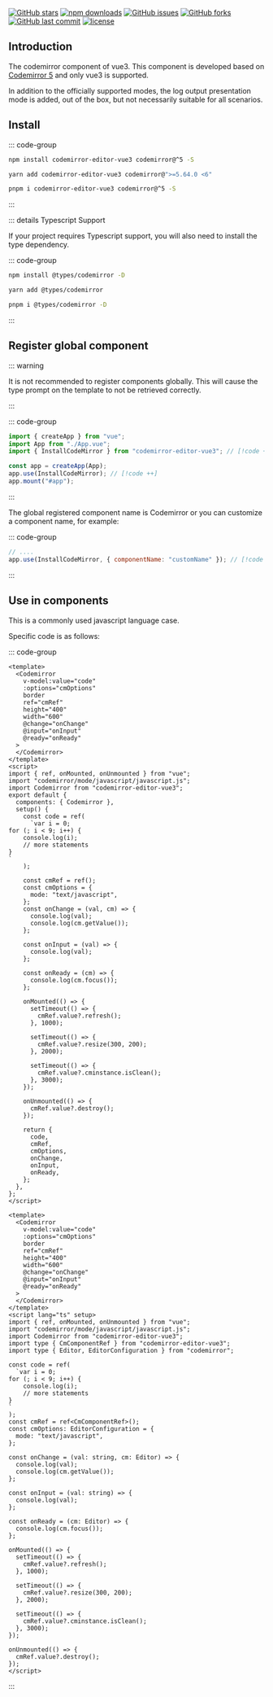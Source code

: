 [![GitHub stars](https://img.shields.io/github/stars/RennCheung/codemirror-editor-vue3)](https://github.com/RennCheung/codemirror-editor-vue3/stargazers)
[![npm downloads](https://img.shields.io/npm/dt/codemirror-editor-vue3)](https://www.npmjs.com/package/codemirror-editor-vue3)
[![GitHub issues](https://img.shields.io/github/issues/RennCheung/codemirror-editor-vue3)](https://github.com/RennCheung/codemirror-editor-vue3/issues)
[![GitHub forks](https://img.shields.io/github/forks/RennCheung/codemirror-editor-vue3)](https://github.com/RennCheung/codemirror-editor-vue3/network)
[![GitHub last commit](https://img.shields.io/github/last-commit/RennCheung/codemirror-editor-vue3)](https://github.com/RennCheung/codemirror-editor-vue3)
[![license](https://img.shields.io/github/license/RennCheung/codemirror-editor-vue3)](https://github.com/RennCheung/codemirror-editor-vue3)

## Introduction

The codemirror component of vue3. This component is developed based on [Codemirror 5](http://codemirror.net/5/) and only
vue3 is supported.

In addition to the officially supported modes, the log output presentation mode is added, out of the box, but not
necessarily suitable for all scenarios.

## Install

::: code-group

```bash [npm]
npm install codemirror-editor-vue3 codemirror@^5 -S
```

```bash [yarn]
yarn add codemirror-editor-vue3 codemirror@">=5.64.0 <6"
```

```bash [pnpm]
pnpm i codemirror-editor-vue3 codemirror@^5 -S
```

:::

::: details Typescript Support

If your project requires Typescript support, you will also need to install the type dependency.

::: code-group

```bash [npm]
npm install @types/codemirror -D
```

```bash [yarn]
yarn add @types/codemirror
```

```bash [pnpm]
pnpm i @types/codemirror -D
```

:::

## Register global component

::: warning

It is not recommended to register components globally. This will cause the type prompt on the template to not be
retrieved correctly.

:::

::: code-group

```js [main.js]
import { createApp } from "vue";
import App from "./App.vue";
import { InstallCodeMirror } from "codemirror-editor-vue3"; // [!code ++]

const app = createApp(App);
app.use(InstallCodeMirror); // [!code ++]
app.mount("#app");
```

:::

The global registered component name is Codemirror or you can customize a component name, for example:

::: code-group

```js [main.js]
// ....
app.use(InstallCodeMirror, { componentName: "customName" }); // [!code ++]
```

:::

## Use in components

This is a commonly used javascript language case.

<component v-if="dynamicComponent" :is="dynamicComponent"></component>

Specific code is as follows:

::: code-group

```vue [index.vue]
<template>
  <Codemirror
    v-model:value="code"
    :options="cmOptions"
    border
    ref="cmRef"
    height="400"
    width="600"
    @change="onChange"
    @input="onInput"
    @ready="onReady"
  >
  </Codemirror>
</template>
<script>
import { ref, onMounted, onUnmounted } from "vue";
import "codemirror/mode/javascript/javascript.js";
import Codemirror from "codemirror-editor-vue3";
export default {
  components: { Codemirror },
  setup() {
    const code = ref(
      `var i = 0;
for (; i < 9; i++) {
    console.log(i);
    // more statements
}
`
    );

    const cmRef = ref();
    const cmOptions = {
      mode: "text/javascript",
    };
    const onChange = (val, cm) => {
      console.log(val);
      console.log(cm.getValue());
    };

    const onInput = (val) => {
      console.log(val);
    };

    const onReady = (cm) => {
      console.log(cm.focus());
    };

    onMounted(() => {
      setTimeout(() => {
        cmRef.value?.refresh();
      }, 1000);

      setTimeout(() => {
        cmRef.value?.resize(300, 200);
      }, 2000);

      setTimeout(() => {
        cmRef.value?.cminstance.isClean();
      }, 3000);
    });

    onUnmounted(() => {
      cmRef.value?.destroy();
    });

    return {
      code,
      cmRef,
      cmOptions,
      onChange,
      onInput,
      onReady,
    };
  },
};
</script>
```

```vue [index.vue(ts setup)]
<template>
  <Codemirror
    v-model:value="code"
    :options="cmOptions"
    border
    ref="cmRef"
    height="400"
    width="600"
    @change="onChange"
    @input="onInput"
    @ready="onReady"
  >
  </Codemirror>
</template>
<script lang="ts" setup>
import { ref, onMounted, onUnmounted } from "vue";
import "codemirror/mode/javascript/javascript.js";
import Codemirror from "codemirror-editor-vue3";
import type { CmComponentRef } from "codemirror-editor-vue3";
import type { Editor, EditorConfiguration } from "codemirror";

const code = ref(
  `var i = 0;
for (; i < 9; i++) {
    console.log(i);
    // more statements
}
`
);
const cmRef = ref<CmComponentRef>();
const cmOptions: EditorConfiguration = {
  mode: "text/javascript",
};

const onChange = (val: string, cm: Editor) => {
  console.log(val);
  console.log(cm.getValue());
};

const onInput = (val: string) => {
  console.log(val);
};

const onReady = (cm: Editor) => {
  console.log(cm.focus());
};

onMounted(() => {
  setTimeout(() => {
    cmRef.value?.refresh();
  }, 1000);

  setTimeout(() => {
    cmRef.value?.resize(300, 200);
  }, 2000);

  setTimeout(() => {
    cmRef.value?.cminstance.isClean();
  }, 3000);
});

onUnmounted(() => {
  cmRef.value?.destroy();
});
</script>
```

:::

<script >
import {shallowRef} from "vue"
export default {
  data() {
    return {
      dynamicComponent: null
    }
  },

  mounted() {
    import('../demo/index.vue').then((module) => {
      this.dynamicComponent = shallowRef(module.default)
    })
  }
}
</script>
